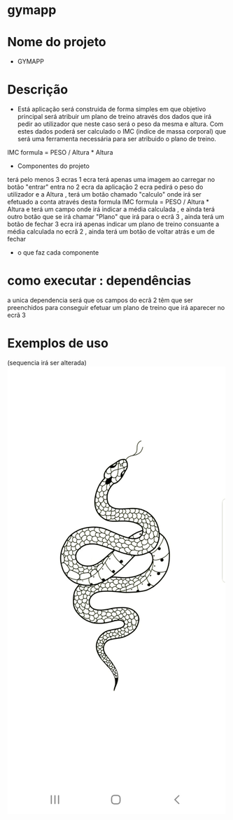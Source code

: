 # gymapp

# Nome do projeto 

- GYMAPP

# Descrição 

- Está aplicação será construida de forma simples em que objetivo principal 
será atribuir um plano de treino através dos dados que irá pedir ao utilizador que neste caso será o peso da mesma e altura.
Com estes dados poderá ser calculado o IMC (indíce de massa corporal) que será uma ferramenta necessária para ser atribuido o plano de treino.

IMC formula = PESO / Altura * Altura

- Componentes do projeto 

terá pelo menos 3 ecras
1 ecra terá apenas uma imagem ao carregar no botão "entrar" entra no 2 ecra da aplicação
2 ecra pedirá o peso do utilizador e a Altura , terá um botão chamado "calculo" onde irá ser efetuado a conta através desta formula IMC formula = PESO / Altura * Altura e terá um campo onde irá indicar a média calculada , e ainda terá outro botão que se irá chamar "Plano" que irá para o ecrã 3 , ainda terá um botão de fechar
3 ecra irá apenas indicar um plano de treino consuante a média calculada no ecrã 2 , ainda terá um botão de voltar atrás e um de fechar 

- o que faz cada componente 

# como executar : dependências 

a unica dependencia será que os campos do ecrã 2 têm que ser preenchidos para conseguir efetuar um plano de treino que irá aparecer no ecrã 3

# Exemplos de uso 
(sequencia irá ser alterada)
![tittle](imagem/cobra.jpg)

 